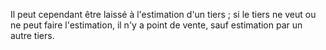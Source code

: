 Il peut cependant être laissé à l'estimation d'un tiers ; si le tiers ne veut ou ne peut faire l'estimation, il n'y a point de vente, sauf estimation par un autre tiers.
